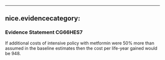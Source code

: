 
---
nice.evidencecategory: 
---

### Evidence Statement CG66HES7
If additional costs of intensive policy with metformin were 50% more than assumed in the
baseline estimates then the cost per life-year gained would be 948.

